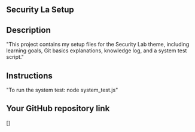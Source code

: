 ## Security La Setup

## Description
"This project contains my setup files for the Security Lab theme, including learning goals, Git basics explanations, knowledge log, and a system test script." 

## Instructions
"To run the system test: node system_test.js"

## Your GitHub repository link
[]